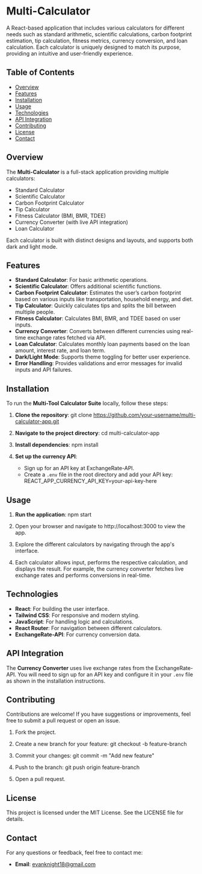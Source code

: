 # Multi-Calculator

A React-based application that includes various calculators for different needs such as standard arithmetic, scientific calculations, carbon footprint estimation, tip calculation, fitness metrics, currency conversion, and loan calculation. Each calculator is uniquely designed to match its purpose, providing an intuitive and user-friendly experience.

## Table of Contents
- [Overview](#overview)
- [Features](#features)
- [Installation](#installation)
- [Usage](#usage)
- [Technologies](#technologies)
- [API Integration](#api-integration)
- [Contributing](#contributing)
- [License](#license)
- [Contact](#contact)

## Overview
The **Multi-Calculator** is a full-stack application providing multiple calculators:
- Standard Calculator
- Scientific Calculator
- Carbon Footprint Calculator
- Tip Calculator
- Fitness Calculator (BMI, BMR, TDEE)
- Currency Converter (with live API integration)
- Loan Calculator

Each calculator is built with distinct designs and layouts, and supports both dark and light mode.

## Features
- **Standard Calculator**: For basic arithmetic operations.
- **Scientific Calculator**: Offers additional scientific functions.
- **Carbon Footprint Calculator**: Estimates the user’s carbon footprint based on various inputs like transportation, household energy, and diet.
- **Tip Calculator**: Quickly calculates tips and splits the bill between multiple people.
- **Fitness Calculator**: Calculates BMI, BMR, and TDEE based on user inputs.
- **Currency Converter**: Converts between different currencies using real-time exchange rates fetched via API.
- **Loan Calculator**: Calculates monthly loan payments based on the loan amount, interest rate, and loan term.
- **Dark/Light Mode**: Supports theme toggling for better user experience.
- **Error Handling**: Provides validations and error messages for invalid inputs and API failures.

## Installation
To run the **Multi-Tool Calculator Suite** locally, follow these steps:

1. **Clone the repository**:
   git clone https://github.com/your-username/multi-calculator-app.git

2. **Navigate to the project directory**:
   cd multi-calculator-app

3. **Install dependencies**:
   npm install

4. **Set up the currency API**:
   - Sign up for an API key at ExchangeRate-API.
   - Create a `.env` file in the root directory and add your API key:
     REACT_APP_CURRENCY_API_KEY=your-api-key-here

## Usage
1. **Run the application**:
   npm start

2. Open your browser and navigate to http://localhost:3000 to view the app.

3. Explore the different calculators by navigating through the app's interface.

4. Each calculator allows input, performs the respective calculation, and displays the result. For example, the currency converter fetches live exchange rates and performs conversions in real-time.

## Technologies
- **React**: For building the user interface.
- **Tailwind CSS**: For responsive and modern styling.
- **JavaScript**: For handling logic and calculations.
- **React Router**: For navigation between different calculators.
- **ExchangeRate-API**: For currency conversion data.

## API Integration
The **Currency Converter** uses live exchange rates from the ExchangeRate-API. You will need to sign up for an API key and configure it in your `.env` file as shown in the installation instructions.

## Contributing
Contributions are welcome! If you have suggestions or improvements, feel free to submit a pull request or open an issue.

1. Fork the project.
2. Create a new branch for your feature:
   git checkout -b feature-branch

3. Commit your changes:
   git commit -m "Add new feature"

4. Push to the branch:
   git push origin feature-branch

5. Open a pull request.

## License
This project is licensed under the MIT License. See the LICENSE file for details.

## Contact
For any questions or feedback, feel free to contact me:

- **Email**: evanknight18@gmail.com

